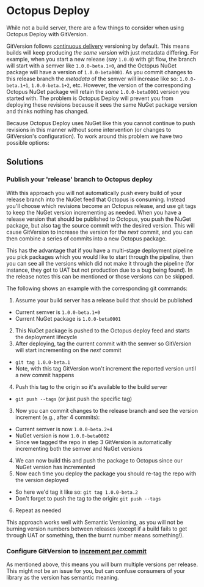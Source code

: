 # Octopus Deploy
While not a build server, there are a few things to consider when using Octopus Deploy with GitVersion.

 GitVersion follows [continuous delivery](../../reference/continuous-delivery.md) versioning by default. This means builds will keep producing *the same version* with just metadata differing. For example, when you start a new release (say `1.0.0`) with git flow, the branch will start with a semver like `1.0.0-beta.1+0`, and the Octopus NuGet package will have a version of `1.0.0-beta0001`. As you commit changes to this release branch the *metadata* of the semver will increase like so: `1.0.0-beta.1+1`, `1.0.0-beta.1+2`, etc. However, the version of the corresponding Octopus NuGet package will retain the *same* `1.0.0-beta0001` version you started with. The problem is Octopus Deploy will prevent you from deploying these revisions because it sees the same NuGet package version and thinks nothing has changed.

Because Octopus Deploy uses NuGet like this you cannot continue to push revisions in this manner without some intervention (or changes to GitVersion's configuration). To work around this problem we have two possible options:

## Solutions
### Publish your 'release' branch to Octopus deploy
With this approach you will not automatically push every build of your release branch into the NuGet feed that Octopus is consuming. Instead you'll choose which revisions become an Octopus release, and use git tags to keep the NuGet version incrementing as needed. When you have a release version that should be published to Octopus, you push the NuGet package, but also tag the source commit with the desired version. This will cause GitVersion to increase the version for the *next* commit, and you can then combine a series of commits into a new Octopus package.

This has the advantage that if you have a multi-stage deployment pipeline you pick packages which you would like to start through the pipeline, then you can see all the versions which did not make it through the pipeline (for instance, they got to UAT but not production due to a bug being found). In the release notes this can be mentioned or those versions can be skipped.

The following shows an example with the corresponding git commands:

1. Assume your build server has a release build that should be published
  - Current semver is `1.0.0-beta.1+0`
  - Current NuGet package is `1.0.0-beta0001`
2. This NuGet package is pushed to the Octopus deploy feed and starts the deployment lifecycle
3. After deploying, tag the current commit with the semver so GitVersion will start incrementing on the *next* commit
  - `git tag 1.0.0-beta.1`
  - Note, with this tag GitVersion won't increment the reported version until a new commit happens
4. Push this tag to the origin so it's available to the build server
  - `git push --tags` (or just push the specific tag)
3. Now you can commit changes to the release branch and see the version increment (e.g., after 4 commits):
  - Current semver is now `1.0.0-beta.2+4`
  - NuGet version is now `1.0.0-beta0002`
  - Since we tagged the repo in step 3 GitVersion is automatically incrementing both the semver and NuGet versions
4. We can now build this and push the package to Octopus since our NuGet version has incremented
5. Now each time you deploy the package you should re-tag the repo with the version deployed
  - So here we'd tag it like so: `git tag 1.0.0-beta.2`
  - Don't forget to push the tag to the origin: `git push --tags`
6. Repeat as needed

This approach works well with Semantic Versioning, as you will not be burning version numbers between releases (except if a build fails to get through UAT or something, then the burnt number means something!).

### Configure GitVersion to [increment per commit](../../more-info/incrementing-per-commit.md)
As mentioned above, this means you will burn multiple versions per release. This might not be an issue for you, but can confuse consumers of your library as the version has semantic meaning.